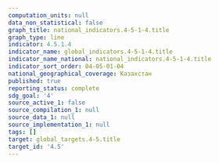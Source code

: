 ```yaml
---
computation_units: null
data_non_statistical: false
graph_title: national_indicators.4-5-1-4.title
graph_type: line
indicator: 4.5.1.4
indicator_name: global_indicators.4-5-1-4.title
indicator_name_national: national_indicators.4-5-1-4.title
indicator_sort_order: 04-05-01-04
national_geographical_coverage: Казахстан
published: true
reporting_status: complete
sdg_goal: '4'
source_active_1: false
source_compilation_1: null
source_data_1: null
source_implementation_1: null
tags: []
target: global_targets.4-5.title
target_id: '4.5'
---
```

